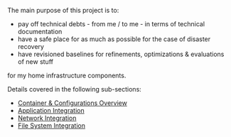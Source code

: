 The main purpose of this project is to:

* pay off technical debts - from me / to me - in terms of technical documentation 
* have a safe place for as much as possible for the case of disaster recovery
* have revisioned baselines for refinements, optimizations & evaluations of new stuff

for my home infrastructure components.

Details covered in the following sub-sections:

- [Container & Configurations Overview](docs/container-configuration-overview.md)
- [Application Integration](docs/application-integration.md)
- [Network Integration](docs/network-integration-l4.md)
- [File System Integration](docs/file-system-integration.md)